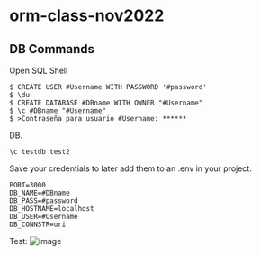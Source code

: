 # orm-class-nov2022

## DB Commands

Open SQL Shell
```
$ CREATE USER #Username WITH PASSWORD '#password'
$ \du
$ CREATE DATABASE #DBname WITH OWNER "#Username"
$ \c #DBname "#Username"
$ >Contraseña para usuario #Username: ******
```
DB.

```
\c testdb test2
```

Save your credentials to later add them to an .env in your project.

```
PORT=3000
DB_NAME=#DBname  
DB_PASS=#password 
DB_HOSTNAME=localhost
DB_USER=#Username
DB_CONNSTR=uri
```

Test:
![image](https://user-images.githubusercontent.com/113385187/205352095-3a7cf421-b72c-4efb-b7b5-09d9f0a30133.png)
